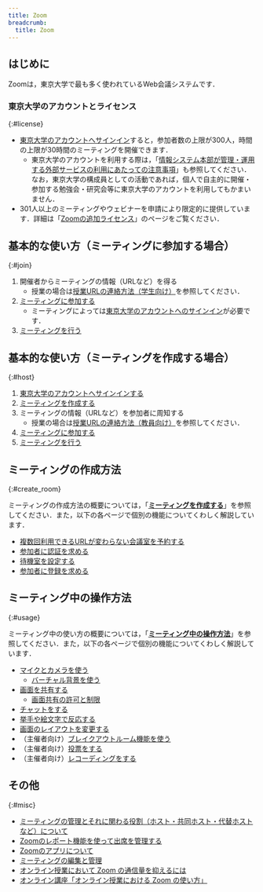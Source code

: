 ```yaml
---
title: Zoom
breadcrumb:
  title: Zoom
---
```


## はじめに

Zoomは，東京大学で最も多く使われているWeb会議システムです．

### 東京大学のアカウントとライセンス
{:#license}

- [東京大学のアカウントへサインイン](signin/)すると，参加者数の上限が300人，時間の上限が30時間のミーティングを開催できます．
    - 東京大学のアカウントを利用する際は，「[情報システム本部が管理・運用する外部サービスの利用にあたっての注意事項](/docs/dics-terms)」も参照してください．なお，東京大学の構成員としての活動であれば，個人で自主的に開催・参加する勉強会・研究会等に東京大学のアカウントを利用してもかまいません．
- 301人以上のミーティングやウェビナーを申請により限定的に提供しています．詳細は「[Zoomの追加ライセンス](license)」のページをご覧ください．

## 基本的な使い方（ミーティングに参加する場合）
{:#join}

1. 開催者からミーティングの情報（URLなど）を得る
    - 授業の場合は[授業URLの連絡方法（学生向け）](/oc/url)を参照してください．
1. [ミーティングに参加する](join/)
    - ミーティングによっては[東京大学のアカウントへのサインイン](signin/)が必要です．
1. [ミーティングを行う](usage/)

## 基本的な使い方（ミーティングを作成する場合）
{:#host}

1. [東京大学のアカウントへサインインする](signin/)
1. [ミーティングを作成する](create_room/)
1. ミーティングの情報（URLなど）を参加者に周知する
    - 授業の場合は[授業URLの連絡方法（教員向け）](/faculty_members/url)を参照してください．
1. [ミーティングに参加する](join/)
1. [ミーティングを行う](usage/)

## ミーティングの作成方法
{:#create_room}

ミーティングの作成方法の概要については，「**[ミーティングを作成する](create_room/)**」を参照してください．また，以下の各ページで個別の機能についてくわしく解説しています．

- [複数回利用できるURLが変わらない会議室を予約する](create_room/date_and_time/)
- [参加者に認証を求める](create_room/auth/)
- [待機室を設定する](create_room/waiting_room/)
- [参加者に登録を求める](create_room/registration/)
<!-- - [代替ホストを設定する](create_room/alternative_host/) -->

## ミーティング中の操作方法
{:#usage}

ミーティング中の使い方の概要については，「**[ミーティング中の操作方法](usage/)**」を参照してください．また，以下の各ページで個別の機能についてくわしく解説しています．

- [マイクとカメラを使う](usage/mic_cam/)
    - [バーチャル背景を使う](usage/mic_cam/virtual_background/)
- [画面を共有する](usage/screen_sharing/)
    - [画面共有の許可と制限](usage/screen_sharing/security/)
- [チャットをする](usage/chat/)
- [挙手や絵文字で反応する](usage/reaction/)
- [画面のレイアウトを変更する](usage/layout/)
- （主催者向け）[ブレイクアウトルーム機能を使う](usage/breakout/)
- （主催者向け）[投票をする](usage/poll/)
- （主催者向け）[レコーディングをする](usage/recording/)

## その他
{:#misc}

- [ミーティングの管理とそれに関わる役割（ホスト・共同ホスト・代替ホストなど）について](misc/management_roles/)
- [Zoomのレポート機能を使って出席を管理する](misc/report/)
- [Zoomのアプリについて](misc/app/)
- [ミーティングの編集と管理](misc/edit_meeting/)
- [オンライン授業において Zoom の通信量を抑えるには](/articles/zoom-data-traffic)
- [オンライン講座「オンライン授業における Zoom の使い方」](/events/2021-03-25/)

